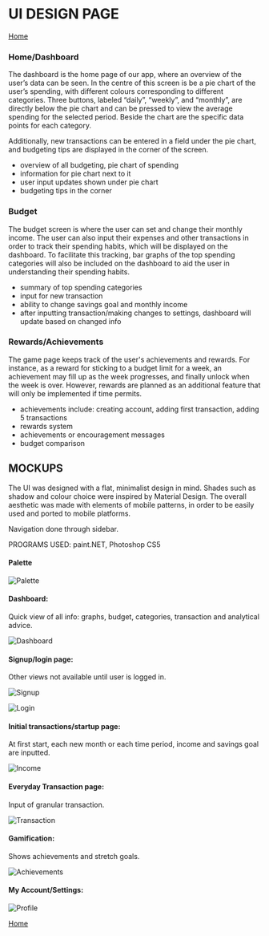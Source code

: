 # UI DESIGN PAGE
[Home](README.md)   

### Home/Dashboard
The dashboard is the home page of our app, where an overview of the user’s data can be seen. In the centre of this screen is be a pie chart of the user’s spending, with different colours corresponding to different categories. Three buttons, labeled “daily”, “weekly”, and “monthly”, are directly below the pie chart and can be pressed to view the average spending for the selected period. Beside the chart are the specific data points for each category.    

Additionally, new transactions can be entered in a field under the pie chart, and budgeting tips are displayed in the corner of the screen.   

- overview of all budgeting, pie chart of spending
- information for pie chart next to it
- user input updates shown under pie chart
- budgeting tips in the corner

### Budget
The budget screen is where the user can set and change their monthly income. The user can also input their expenses and other transactions in order to track their spending habits, which will be displayed on the dashboard. To facilitate this tracking, bar graphs of the top spending categories will also be included on the dashboard to aid the user in understanding their spending habits.    

- summary of top spending categories
- input for new transaction
- ability to change savings goal and monthly income
- after inputting transaction/making changes to settings, dashboard will update based on changed info 

### Rewards/Achievements
The game page keeps track of the user's achievements and rewards. For instance, as a reward for sticking to a budget limit for a week, an achievement may fill up as the week progresses, and finally unlock when the week is over. However, rewards are planned as an additional feature that will only be implemented if time permits.    

- achievements include: creating account, adding first transaction, adding 5 transactions
- rewards system
- achievements or encouragement messages
- budget comparison

## MOCKUPS   
The UI was designed with a flat, minimalist design in mind. Shades such as shadow and colour choice were inspired by Material Design. The overall aesthetic was made with elements of mobile patterns, in order to be easily used and ported to mobile platforms.     

Navigation done through sidebar.      
 
PROGRAMS USED: paint.NET, Photoshop CS5     

#### Palette     
![Palette](http://i.imgur.com/NdZUKV3.png)    

#### Dashboard:    

Quick view of all info: graphs, budget, categories, transaction and analytical advice.     

![Dashboard](http://i.imgur.com/m3JuhGQ.png)    

#### Signup/login page:     

Other views not available until user is logged in.    

![Signup](http://i.imgur.com/BHlAbJ5.jpg)     

![Login](http://i.imgur.com/4eyLbo6.jpg)      

#### Initial transactions/startup page:     

At first start, each new month or each time period, income and savings goal are inputted.     

![Income](http://i.imgur.com/bwaWoab.jpg)    

#### Everyday Transaction page:    

Input of granular transaction.    

![Transaction](http://i.imgur.com/9NyvfnD.jpg)            

#### Gamification:     

Shows achievements and stretch goals.    

![Achievements](http://i.imgur.com/hpMlrRc.png)

#### My Account/Settings:         

![Profile](http://i.imgur.com/PdrA1Bk.png)     

[Home](README.md) 
